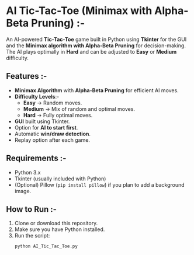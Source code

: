 # AI Tic-Tac-Toe (Minimax with Alpha-Beta Pruning) :-

An AI-powered **Tic-Tac-Toe** game built in Python using **Tkinter** for the GUI and the **Minimax algorithm with Alpha-Beta Pruning** for decision-making.  
The AI plays optimally in **Hard** and can be adjusted to **Easy** or **Medium** difficulty.

## Features :-
- **Minimax Algorithm** with **Alpha-Beta Pruning** for efficient AI moves.
- **Difficulty Levels**:-
  - **Easy** → Random moves.
  - **Medium** → Mix of random and optimal moves.
  - **Hard** → Fully optimal moves.
- **GUI** built using Tkinter.
- Option for **AI to start first**.
- Automatic **win/draw detection**.
- Replay option after each game.

  
## Requirements :-
- Python 3.x
- Tkinter (usually included with Python)
- (Optional) Pillow (`pip install pillow`) if you plan to add a background image.


## How to Run :-
1. Clone or download this repository.
2. Make sure you have Python installed.
3. Run the script:
   ```bash
   python AI_Tic_Tac_Toe.py
